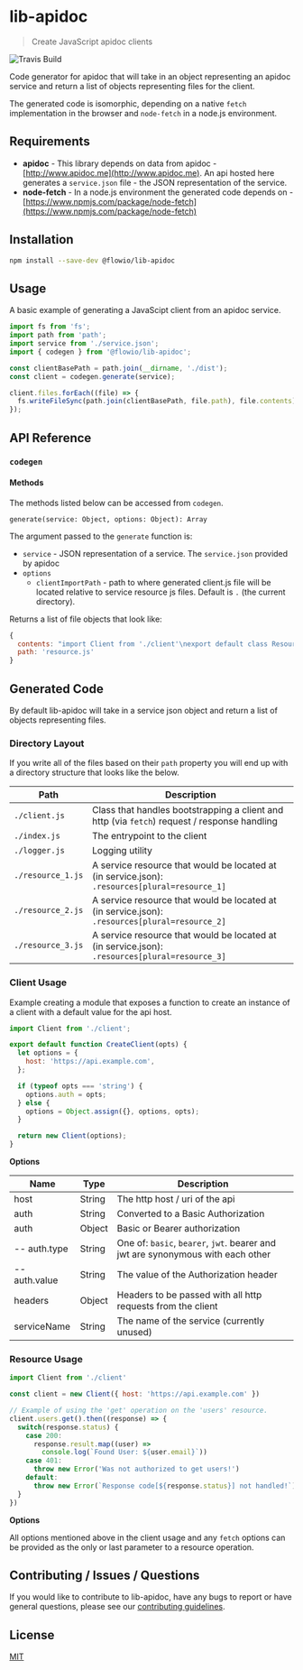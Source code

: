 # lib-apidoc

> Create JavaScript apidoc clients

![Travis Build](https://travis-ci.com/flowcommerce/lib-apidoc.svg?token=7zKwz4c4Spi2bnQ6UDw6&branch=master "Travis Build")

Code generator for apidoc that will take in an object representing an apidoc service and return a list of objects representing files for the client.

The generated code is isomorphic, depending on a native `fetch` implementation
in the browser and `node-fetch` in a node.js environment.

## Requirements

- **apidoc** - This library depends on data from apidoc - [http://www.apidoc.me](http://www.apidoc.me). An api hosted here generates a `service.json` file - the JSON representation of the service.
- **node-fetch** - In a node.js environment the generated code depends on - [https://www.npmjs.com/package/node-fetch](https://www.npmjs.com/package/node-fetch)

## Installation

```bash
npm install --save-dev @flowio/lib-apidoc
```

## Usage

A basic example of generating a JavaScipt client from an apidoc service.

```JavaScript
import fs from 'fs';
import path from 'path';
import service from './service.json';
import { codegen } from '@flowio/lib-apidoc';

const clientBasePath = path.join(__dirname, './dist');
const client = codegen.generate(service);

client.files.forEach((file) => {
  fs.writeFileSync(path.join(clientBasePath, file.path), file.contents);
});
```

## API Reference

### `codegen`

#### Methods

The methods listed below can be accessed from `codegen`.

`generate(service: Object, options: Object): Array`

The argument passed to the `generate` function is:

- `service` - JSON representation of a service. The `service.json` provided by apidoc
- `options`
  - `clientImportPath` - path to where generated client.js file will be located relative to service resource js files. Default is `.` (the current directory).

Returns a list of file objects that look like:

```JavaScript
{
  contents: "import Client from './client'\nexport default class Resource...",
  path: 'resource.js'
}
```

## Generated Code

By default lib-apidoc will take in a service json object and return a list of
objects representing files.

### Directory Layout

If you write all of the files based on their `path` property you will end up with a directory structure that looks like the below.

| Path              | Description
| ----------------- | -----------
| `./client.js`     | Class that handles bootstrapping a client and http (via `fetch`) request / response handling
| `./index.js`      | The entrypoint to the client
| `./logger.js`     | Logging utility
| `./resource_1.js` | A service resource that would be located at (in service.json): `.resources[plural=resource_1]`
| `./resource_2.js` | A service resource that would be located at (in service.json): `.resources[plural=resource_2]`
| `./resource_3.js` | A service resource that would be located at (in service.json): `.resources[plural=resource_3]`

### Client Usage

Example creating a module that exposes a function to create an instance of a
client with a default value for the api host.

```JavaScript
import Client from './client';

export default function CreateClient(opts) {
  let options = {
    host: 'https://api.example.com',
  };

  if (typeof opts === 'string') {
    options.auth = opts;
  } else {
    options = Object.assign({}, options, opts);
  }

  return new Client(options);
}
```

**Options**

| Name          | Type   |  Description                       
| ------------- | -----  | ---------------------------------
| host          | String | The http host / uri of the api    
| auth          | String | Converted to a Basic Authorization
| auth          | Object | Basic or Bearer authorization     
| -- auth.type  | String | One of: `basic`, `bearer`, `jwt`. bearer and jwt are synonymous with each other
| -- auth.value | String | The value of the Authorization header
| headers       | Object | Headers to be passed with all http requests from the client
| serviceName   | String | The name of the service (currently unused)

### Resource Usage

```JavaScript
import Client from './client'

const client = new Client({ host: 'https://api.example.com' })

// Example of using the 'get' operation on the 'users' resource.
client.users.get().then((response) => {
  switch(response.status) {
    case 200:
      response.result.map((user) =>
        console.log(`Found User: ${user.email}`))
    case 401:
      throw new Error('Was not authorized to get users!')
    default:
      throw new Error(`Response code[${response.status}] not handled!`)
  }
})
```

**Options**

All options mentioned above in the client usage and any `fetch` options can be
provided as the only or last parameter to a resource operation.


## Contributing / Issues / Questions

If you would like to contribute to lib-apidoc, have any bugs to report or have general questions, please see our [contributing guidelines](CONTRIBUTING.md).

## License

[MIT](LICENSE)

